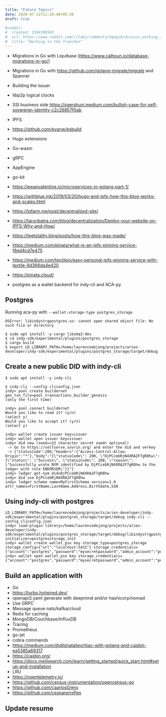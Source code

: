 ```yaml
---
title: "Future Topics"
date: 2020-07-21T11:29:48+05:30
draft: true

#reddit:
#  created: 1594708583 
#  url: https://www.reddit.com/r/ldej/comments/hqwgj8/discuss_working_in_the_trenches/
#  title: "Working in the Trenches"
---
```


- Migrations in Go with Liquibase (https://www.calhoun.io/database-migrations-in-go/)
- Migrations in Go with https://github.com/golang-migrate/migrate and Spanner
- Building the issuer
- libp2p logical clocks

- SSI business side https://sgershuni.medium.com/bullish-case-for-self-sovereign-identity-c2c26857f0ab

- IPFS
- https://github.com/evanw/esbuild
- Hugo extensions
- Go-wasm
- gRPC
- AppEngine
- go-kit
- https://ewanvalentine.io/microservices-in-golang-part-1/
- https://withblue.ink/2019/03/20/hugo-and-ipfs-how-this-blog-works-and-scales.html
- https://lpfann.me/post/decentralized-site/
- https://tarunbatra.com/blog/decentralization/Deploy-your-website-on-IPFS-Why-and-How/
- https://teetotality.blog/posts/how-this-blog-was-made/
- https://medium.com/pinata/what-is-an-ipfs-pinning-service-f6ed4cd7e475
- https://medium.com/textileio/easy-personal-ipfs-pinning-service-with-textile-9d366da4e420
- https://pinata.cloud/


- postgres as a wallet backend for indy-cli and ACA-py

## Postgres

Running aca-py with `--wallet-storage-type postgres_storage`

`OSError: libindystrgpostgres.so: cannot open shared object file: No such file or directory`

```
$ sudo apt install -y cargo libzmq3-dev
$ cd indy-sdk/experimental/plugins/postgres_storage
$ cargo build
$ export LD_LIBRARY_PATH=/home/laurencedejong/projects/aries-developer/indy-sdk/experimental/plugins/postgres_storage/target/debug
```

## Create a new public DID with indy-cli

```
$ sudo apt install -y indy-cli

$ indy-cli --config cliconfig.json
indy> pool create buildernet gen_txn_file=pool_transactions_builder_genesis
(only the first time)

indy> pool connect buildernet
Would you like to read it? (y/n)
(select y)
Would you like to accept it? (y/n)
(select y)

indy> wallet create issuer key=issuer
indy> wallet open issuer key=issuer
indy> did new (seed=<32 character secret seed> optional)
 -> Go to https://selfserve.sovrin.org/ and enter the did and verkey
 -> {"statusCode":200,"headers":{"Access-Control-Allow-Origin":"*"},"body":"{\"statusCode\": 200, \"DjPCcebRjN4XRA2F7gR8hw\": {\"status\": \"Success\", \"statusCode\": 200, \"reason\": \"Successfully wrote NYM identified by DjPCcebRjN4XRA2F7gR8hw to the ledger with role ENDORSER\"}}"}
indy> ledger get-nym did=DjPCcebRjN4XRA2F7gR8hw
indy> did use DjPCcebRjN4XRA2F7gR8hw
indy> ledger schema name=MyFirstSchema version=1.0 attr_names=FirstName,LastName,Address,Birthdate,SSN
```

## Using indy-cli with postgres

```
LD_LIBRARY_PATH=/home/laurencedejong/projects/aries-developer/indy-sdk/experimental/plugins/postgres_storage/target/debug indy-cli --config cliconfig.json
indy> load-plugin library=/home/laurencedejong/projects/aries-developer/indy-sdk/experimental/plugins/postgres_storage/target/debug/libindystrgpostgres.so initializer=postgresstorage_init
indy> wallet create wallet_psx key storage_type=postgres_storage storage_config={"url":"localhost:5432"} storage_credentials={"account":"postgres","password":"mysecretpassword","admin_account":"postgres","admin_password":"mysecretpassword"}
indy> wallet open wallet_psx key storage_credentials={"account":"postgres","password":"mysecretpassword","admin_account":"postgres","admin_password":"mysecretpassword"}
```

## Build an application with

- Go
- https://turbo.hotwired.dev/
- openapi3.yaml generate with deepmind and/or hashicorp/nomad
- Use GRPC
- Message queue nats/kafka/cloud
- Redis for caching
- MongoDB/Couchbase/InfluxDB
- Tracing
- Prometheus
- go-jet
- cobra commands
- https://medium.com/@dilshataliev/rbac-with-golang-and-casbin-ea5385a69317
- https://casbin.org/
- https://docs.meilisearch.com/learn/getting_started/quick_start.html#setup-and-installation
- LRU
- https://opentelemetry.io/
- https://github.com/census-instrumentation/opencensus-go
- https://github.com/caarlos0/env
- https://github.com/cespare/reflex

## Update resume
